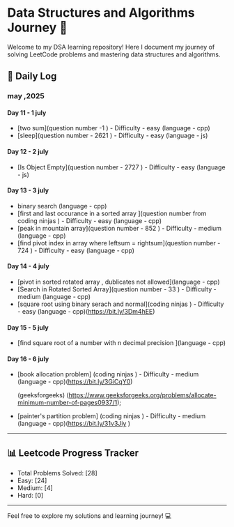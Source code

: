 # Data Structures and Algorithms Journey 🚀

Welcome to my DSA learning repository! Here I document my journey of solving LeetCode problems and mastering data structures and algorithms.

## 📝 Daily Log

### may ,2025

#### Day 11 - 1 july

- [two sum](question number -1 ) - Difficulty - easy (language - cpp)
- [sleep](question number - 2621 ) - Difficulty - easy (language - js)

#### Day 12 - 2 july
- [Is Object Empty](question number - 2727 ) - Difficulty - easy  (language - js)

#### Day 13 - 3 july
- binary search (language - cpp)
- [first and last occurance in a sorted array ](question number from coding ninjas ) - Difficulty - easy  (language - cpp)
- [peak in mountain array](question number - 852 ) - Difficulty - medium  (language - cpp)
- [find pivot index in array where leftsum = rightsum](question number - 724 ) - Difficulty - easy (language - cpp)

#### Day 14 - 4 july
- [pivot in sorted rotated array , dublicates not allowed](language - cpp)
- [Search in Rotated Sorted Array](question number - 33 ) - Difficulty - medium (language - cpp)
- [square root using binary serach and normal](coding ninjas ) - Difficulty - easy (language - cpp)(https://bit.ly/3Dm4hEE)

#### Day 15 - 5 july
- [find square root of a number with n decimal precision ](language - cpp)

#### Day 16 - 6 july
- [book allocation problem]
(coding ninjas ) - Difficulty - medium (language - cpp)(https://bit.ly/3GiCqY0)

   (geeksforgeeks)
(https://www.geeksforgeeks.org/problems/allocate-minimum-number-of-pages0937/1);

- [painter's partition problem]
(coding ninjas ) - Difficulty - medium (language - cpp)(https://bit.ly/31v3Jiy )



---
## 📊 Leetcode Progress Tracker

- Total Problems Solved: [28]
- Easy: [24]
- Medium: [4]
- Hard: [0]

---

Feel free to explore my solutions and learning journey! 💻
